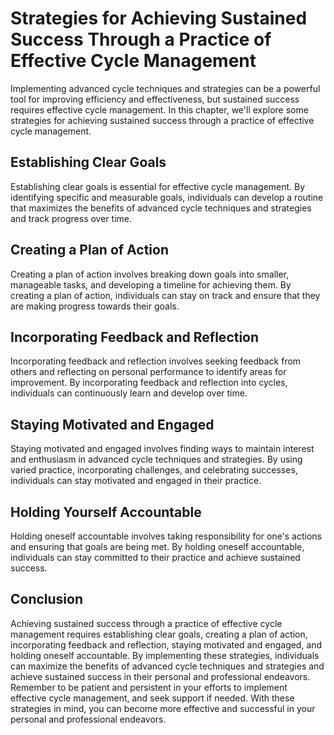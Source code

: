 Strategies for Achieving Sustained Success Through a Practice of Effective Cycle Management
================================================================================================================================================

Implementing advanced cycle techniques and strategies can be a powerful tool for improving efficiency and effectiveness, but sustained success requires effective cycle management. In this chapter, we'll explore some strategies for achieving sustained success through a practice of effective cycle management.

Establishing Clear Goals
------------------------

Establishing clear goals is essential for effective cycle management. By identifying specific and measurable goals, individuals can develop a routine that maximizes the benefits of advanced cycle techniques and strategies and track progress over time.

Creating a Plan of Action
-------------------------

Creating a plan of action involves breaking down goals into smaller, manageable tasks, and developing a timeline for achieving them. By creating a plan of action, individuals can stay on track and ensure that they are making progress towards their goals.

Incorporating Feedback and Reflection
-------------------------------------

Incorporating feedback and reflection involves seeking feedback from others and reflecting on personal performance to identify areas for improvement. By incorporating feedback and reflection into cycles, individuals can continuously learn and develop over time.

Staying Motivated and Engaged
-----------------------------

Staying motivated and engaged involves finding ways to maintain interest and enthusiasm in advanced cycle techniques and strategies. By using varied practice, incorporating challenges, and celebrating successes, individuals can stay motivated and engaged in their practice.

Holding Yourself Accountable
----------------------------

Holding oneself accountable involves taking responsibility for one's actions and ensuring that goals are being met. By holding oneself accountable, individuals can stay committed to their practice and achieve sustained success.

Conclusion
----------

Achieving sustained success through a practice of effective cycle management requires establishing clear goals, creating a plan of action, incorporating feedback and reflection, staying motivated and engaged, and holding oneself accountable. By implementing these strategies, individuals can maximize the benefits of advanced cycle techniques and strategies and achieve sustained success in their personal and professional endeavors. Remember to be patient and persistent in your efforts to implement effective cycle management, and seek support if needed. With these strategies in mind, you can become more effective and successful in your personal and professional endeavors.
